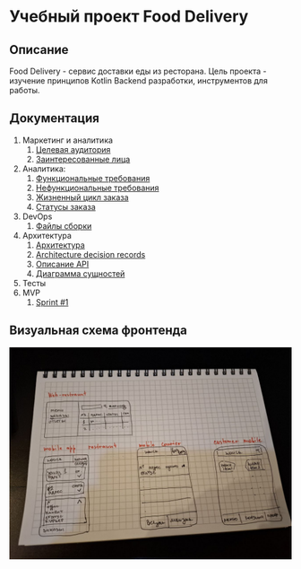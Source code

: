 # Учебный проект Food Delivery

## Описание

Food Delivery - сервис доставки еды из ресторана. 
Цель проекта - изучение принципов Kotlin Backend разработки, инструментов для работы. 


## Документация

1. Маркетинг и аналитика
    1. [Целевая аудитория](./docs/01-users/01-target-audience.md)
    2. [Заинтересованные лица](./docs/01-users/02-stakeholders.md)
2. Аналитика:
   1. [Функциональные требования](./docs/02-analytics/01-functional-requiremens.md)
   2. [Нефункциональные требования](./docs/02-analytics/02-nonfunctional-requirements.md)
   3. [Жизненный цикл заказа](docs/02-analytics/03-order-lifecycle.svg)
   4. [Статусы заказа](./docs/02-analytics/04-order-statuses.svg) 
3. DevOps
   1. [Файлы сборки](docker-compose.yml)
4. Архитектура
   1. [Архитектура](./docs/03-architecture/01-architecture.svg) 
   2. [Architecture decision records](./docs/03-architecture/02-adrs.md)
   3. [Описание API](./docs/03-architecture/03-api.md)
   4. [Диаграмма сущностей](./docs/03-architecture/03-er-diagramm.svg)
5. Тесты
6. MVP
   1. [Sprint #1](docs/06-mvp/01-sprint.md)


## Визуальная схема фронтенда
![Макет веб-интерфейса](docs/frontend_model.jpg)
